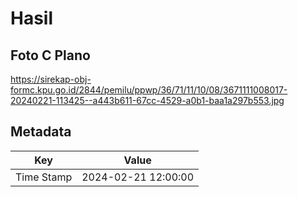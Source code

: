 # Hasil

## Foto C Plano

https://sirekap-obj-formc.kpu.go.id/2844/pemilu/ppwp/36/71/11/10/08/3671111008017-20240221-113425--a443b611-67cc-4529-a0b1-baa1a297b553.jpg


## Metadata

| Key        | Value               |
| ---------- | ------------------- |
| Time Stamp | 2024-02-21 12:00:00 |



